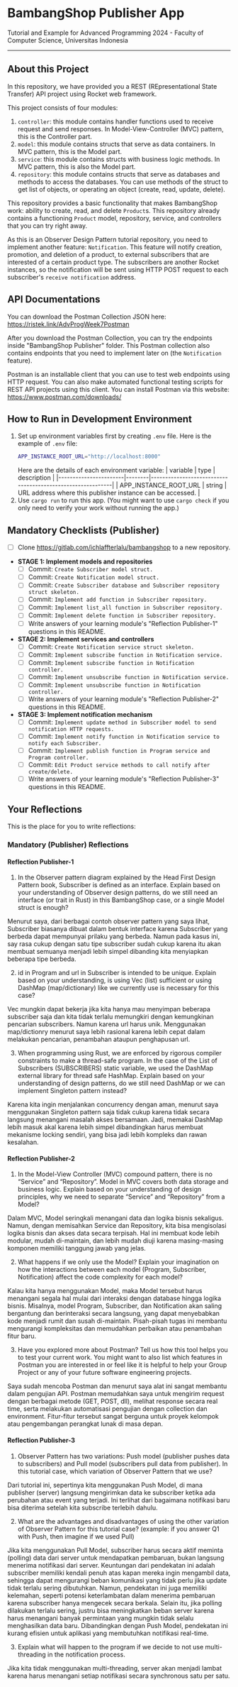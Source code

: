 # BambangShop Publisher App
Tutorial and Example for Advanced Programming 2024 - Faculty of Computer Science, Universitas Indonesia

---

## About this Project
In this repository, we have provided you a REST (REpresentational State Transfer) API project using Rocket web framework.

This project consists of four modules:
1.  `controller`: this module contains handler functions used to receive request and send responses.
    In Model-View-Controller (MVC) pattern, this is the Controller part.
2.  `model`: this module contains structs that serve as data containers.
    In MVC pattern, this is the Model part.
3.  `service`: this module contains structs with business logic methods.
    In MVC pattern, this is also the Model part.
4.  `repository`: this module contains structs that serve as databases and methods to access the databases.
    You can use methods of the struct to get list of objects, or operating an object (create, read, update, delete).

This repository provides a basic functionality that makes BambangShop work: ability to create, read, and delete `Product`s.
This repository already contains a functioning `Product` model, repository, service, and controllers that you can try right away.

As this is an Observer Design Pattern tutorial repository, you need to implement another feature: `Notification`.
This feature will notify creation, promotion, and deletion of a product, to external subscribers that are interested of a certain product type.
The subscribers are another Rocket instances, so the notification will be sent using HTTP POST request to each subscriber's `receive notification` address.

## API Documentations

You can download the Postman Collection JSON here: https://ristek.link/AdvProgWeek7Postman

After you download the Postman Collection, you can try the endpoints inside "BambangShop Publisher" folder.
This Postman collection also contains endpoints that you need to implement later on (the `Notification` feature).

Postman is an installable client that you can use to test web endpoints using HTTP request.
You can also make automated functional testing scripts for REST API projects using this client.
You can install Postman via this website: https://www.postman.com/downloads/

## How to Run in Development Environment
1.  Set up environment variables first by creating `.env` file.
    Here is the example of `.env` file:
    ```bash
    APP_INSTANCE_ROOT_URL="http://localhost:8000"
    ```
    Here are the details of each environment variable:
    | variable              | type   | description                                                |
    |-----------------------|--------|------------------------------------------------------------|
    | APP_INSTANCE_ROOT_URL | string | URL address where this publisher instance can be accessed. |
2.  Use `cargo run` to run this app.
    (You might want to use `cargo check` if you only need to verify your work without running the app.)

## Mandatory Checklists (Publisher)
-   [ ] Clone https://gitlab.com/ichlaffterlalu/bambangshop to a new repository.
-   **STAGE 1: Implement models and repositories**
    -   [ ] Commit: `Create Subscriber model struct.`
    -   [ ] Commit: `Create Notification model struct.`
    -   [ ] Commit: `Create Subscriber database and Subscriber repository struct skeleton.`
    -   [ ] Commit: `Implement add function in Subscriber repository.`
    -   [ ] Commit: `Implement list_all function in Subscriber repository.`
    -   [ ] Commit: `Implement delete function in Subscriber repository.`
    -   [ ] Write answers of your learning module's "Reflection Publisher-1" questions in this README.
-   **STAGE 2: Implement services and controllers**
    -   [ ] Commit: `Create Notification service struct skeleton.`
    -   [ ] Commit: `Implement subscribe function in Notification service.`
    -   [ ] Commit: `Implement subscribe function in Notification controller.`
    -   [ ] Commit: `Implement unsubscribe function in Notification service.`
    -   [ ] Commit: `Implement unsubscribe function in Notification controller.`
    -   [ ] Write answers of your learning module's "Reflection Publisher-2" questions in this README.
-   **STAGE 3: Implement notification mechanism**
    -   [ ] Commit: `Implement update method in Subscriber model to send notification HTTP requests.`
    -   [ ] Commit: `Implement notify function in Notification service to notify each Subscriber.`
    -   [ ] Commit: `Implement publish function in Program service and Program controller.`
    -   [ ] Commit: `Edit Product service methods to call notify after create/delete.`
    -   [ ] Write answers of your learning module's "Reflection Publisher-3" questions in this README.

## Your Reflections
This is the place for you to write reflections:

### Mandatory (Publisher) Reflections

#### Reflection Publisher-1

1. In the Observer pattern diagram explained by the Head First Design Pattern book, Subscriber is defined as an interface. Explain based on your understanding of Observer design patterns, do we still need an interface (or trait in Rust) in this BambangShop case, or a single Model struct is enough?

Menurut saya, dari berbagai contoh observer pattern yang saya lihat, Subscriber biasanya dibuat dalam bentuk interface karena Subscriber yang berbeda dapat mempunyai prilaku yang berbeda. Namun pada kasus ini, say rasa cukup dengan satu tipe subscriber sudah cukup karena itu akan membuat semuanya menjadi lebih simpel dibanding kita menyiapkan beberapa tipe berbeda.

2. id in Program and url in Subscriber is intended to be unique. Explain based on your understanding, is using Vec (list) sufficient or using DashMap (map/dictionary) like we currently use is necessary for this case?

Vec mungkin dapat bekerja jika kita hanya mau menyimpan beberapa subscriber saja dan kita tidak terlalu memungkiri dengan kemungkinan pencarian subscribers. Namun karena url harus unik. Menggunakan map/dictionry menurut saya lebih rasional karena lebih cepat dalam melakukan pencarian, penambahan ataupun penghapusan url.

3. When programming using Rust, we are enforced by rigorous compiler constraints to make a thread-safe program. In the case of the List of Subscribers (SUBSCRIBERS) static variable, we used the DashMap external library for thread safe HashMap. Explain based on your understanding of design patterns, do we still need DashMap or we can implement Singleton pattern instead?

Karena kita ingin menjalankan concurrency dengan aman, menurut saya menggunakan Singleton pattern saja tidak cukup karena tidak secara langsung menangani masalah akses bersamaan. Jadi, memakai DashMap lebih masuk akal karena lebih simpel dibandingkan harus membuat mekanisme locking sendiri, yang bisa jadi lebih kompleks dan rawan kesalahan.

#### Reflection Publisher-2

1. In the Model-View Controller (MVC) compound pattern, there is no “Service” and “Repository”. Model in MVC covers both data storage and business logic. Explain based on your understanding of design principles, why we need to separate “Service” and “Repository” from a Model?

Dalam MVC, Model seringkali menangani data dan logika bisnis sekaligus. Namun, dengan memisahkan Service dan Repository, kita bisa mengisolasi logika bisnis dan akses data secara terpisah. Hal ini membuat kode lebih modular, mudah di-maintain, dan lebih mudah diuji karena masing-masing komponen memiliki tanggung jawab yang jelas.

2. What happens if we only use the Model? Explain your imagination on how the interactions between each model (Program, Subscriber, Notification) affect the code complexity for each model?

Kalau kita hanya menggunakan Model, maka Model tersebut harus menangani segala hal mulai dari interaksi dengan database hingga logika bisnis. Misalnya, model Program, Subscriber, dan Notification akan saling bergantung dan berinteraksi secara langsung, yang dapat menyebabkan kode menjadi rumit dan susah di-maintain. Pisah-pisah tugas ini membantu mengurangi kompleksitas dan memudahkan perbaikan atau penambahan fitur baru.

3. Have you explored more about Postman? Tell us how this tool helps you to test your current work. You might want to also list which features in Postman you are interested in or feel like it is helpful to help your Group Project or any of your future software engineering projects.

Saya sudah mencoba Postman dan menurut saya alat ini sangat membantu dalam pengujian API. Postman memudahkan saya untuk mengirim request dengan berbagai metode (GET, POST, dll), melihat response secara real time, serta melakukan automatisasi pengujian dengan collection dan environment. Fitur-fitur tersebut sangat berguna untuk proyek kelompok atau pengembangan perangkat lunak di masa depan.

#### Reflection Publisher-3

1. Observer Pattern has two variations: Push model (publisher pushes data to subscribers) and Pull model (subscribers pull data from publisher). In this tutorial case, which variation of Observer Pattern that we use?

Dari tutorial ini, sepertinya kita menggunakan Push Model, di mana publisher (server) langsung mengirimkan data ke subscriber ketika ada perubahan atau event yang terjadi. Ini terlihat dari bagaimana notifikasi baru bisa diterima setelah kita subscribe terlebih dahulu.

2. What are the advantages and disadvantages of using the other variation of Observer Pattern for this tutorial case? (example: if you answer Q1 with Push, then imagine if we used Pull)

Jika kita menggunakan Pull Model, subscriber harus secara aktif meminta (polling) data dari server untuk mendapatkan pembaruan, bukan langsung menerima notifikasi dari server. Keuntungan dari pendekatan ini adalah subscriber memiliki kendali penuh atas kapan mereka ingin mengambil data, sehingga dapat mengurangi beban komunikasi yang tidak perlu jika update tidak terlalu sering dibutuhkan. Namun, pendekatan ini juga memiliki kelemahan, seperti potensi keterlambatan dalam menerima pembaruan karena subscriber hanya mengecek secara berkala. Selain itu, jika polling dilakukan terlalu sering, justru bisa meningkatkan beban server karena harus menangani banyak permintaan yang mungkin tidak selalu menghasilkan data baru. Dibandingkan dengan Push Model, pendekatan ini kurang efisien untuk aplikasi yang membutuhkan notifikasi real-time.

3. Explain what will happen to the program if we decide to not use multi-threading in the notification process.

Jika kita tidak menggunakan multi-threading, server akan menjadi lambat karena harus menangani setiap notifikasi secara synchronous satu per satu.
